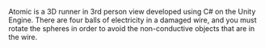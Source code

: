 Atomic is a 3D runner in 3rd person view developed using C# on the Unity Engine. There are four balls of electricity in a damaged wire, and you must rotate the spheres in order to avoid the non-conductive objects that are in the wire.
